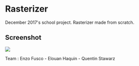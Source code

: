 # Rasterizer

December 2017's school project. Rasterizer made from scratch.

## Screenshot

![](https://i.ibb.co/TM7QGPs/rasterizer.png)


Team : Enzo Fusco - Elouan Haquin - Quentin Stawarz


